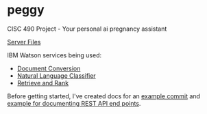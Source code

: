 # peggy
CISC 490 Project - Your personal ai pregnancy assistant

[Server Files](https://github.com/kweaver00/peggy-server)

IBM Watson services being used:
- [Document Conversion](https://www.ibm.com/watson/developercloud/document-conversion.html)
- [Natural Language Classifier](https://www.ibm.com/watson/developercloud/nl-classifier.html)
- [Retrieve and Rank](https://www.ibm.com/watson/developercloud/retrieve-rank.html)



Before getting started, I've created docs for an [example commit](./docs/example-commit.md) and [example for documenting REST API end points](./docs/example-rest-api-doc.md).

